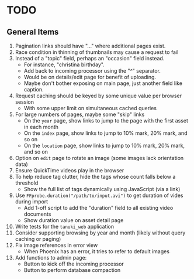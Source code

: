 # TODO

## General Items

1. Pagination links should have "..." where additional pages exist.
1. Race condition in thinning of thumbnails may cause a request to fail
1. Instead of a "topic" field, perhaps an "occasion" field instead.
    - For instance, "christina birthday".
    - Add back to incoming processor using the "^" separator.
    - Would be on details/edit page for benefit of uploading.
    - Maybe don't bother exposing on main page, just another field like caption.
1. Request caching should be keyed by some unique value per browser session
    - With some upper limit on simultaneous cached queries
1. For large numbers of pages, maybe some "skip" links
    - On the `year` page, show links to jump to the page with the first asset in each month
    - On the `index` page, show links to jump to 10% mark, 20% mark, and so on
    - On the `location` page, show links to jump to 10% mark, 20% mark, and so on
1. Option on `edit` page to rotate an image (some images lack orientation data)
1. Ensure QuickTime videos play in the browser
1. To help reduce tag clutter, hide the tags whose count falls below a threshold
    - Show the full list of tags dynamically using JavaScript (via a link)
1. Use `FFprobe.duration("/path/to/input.avi")` to get duration of vides during import
    - Add 1-off script to add the "duration" field to all existing video documents
    - Show duration value on asset detail page
1. Write tests for the `tanuki_web` application
1. Consider supporting browsing by year and month (likely without query caching or paging)
1. Fix image references in error view
    - When Phoenix has an error, it tries to refer to default images
1. Add functions to admin page:
    - Button to kick off the incoming processor
    - Button to perform database compaction
